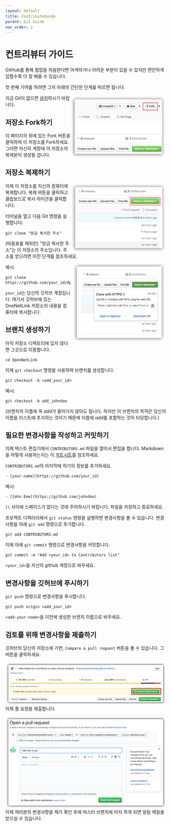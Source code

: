 ```yaml
---
layout: default
title: ContributeGuide
parent: Git Guide
nav_order: 2
---
```



# 컨트리뷰터 가이드

GitHub를 통해 협업을 처음한다면 어색하거나 어려운 부분이 있을 수 있지만 편안하게 임할수록 더 잘 배울 수 있습니다. 

첫 번째 기여를 하려면 그저 아래의 간단한 단계를 따르면 됩니다.

<img align="right" width="300" src="repo/fork.png" alt="이 저장소 포크하기" />

지금 Git이 없으면 [설치](https://help.github.com/articles/set-up-git/)하시기 바랍니다.

## 저장소 Fork하기

이 페이지의 위에 있는 Fork 버튼을 클릭하여 이 저장소를 Fork하세요. 그러면 자신의 계정에 이 저장소의 복제본이 생성될 겁니다.

## 저장소 복제하기

<img align="right" width="300" src="https://raw.githubusercontent.com/hanssak/hanssak.github.io/tmp/docs/git_guide/repo/clone.png" alt="이 저장소 복제하기" />

이제 이 저장소를 자신의 컴퓨터에 복제합니다. 복제 버튼을 클릭하고 클립보드로 복사 아이콘을 클릭합니다.

터미널을 열고 다음 Git 명령을 실행합니다:

```
git clone "방금 복사한 주소"
```

(따옴표를 제외한) "방금 복사한 주소"는 이 저장소의 주소입니다. 주소를 얻으려면 이전 단계를 참조하세요.

<img align="right" width="300" src="https://raw.githubusercontent.com/hanssak/hanssak.github.io/tmp/docs/git_guide/repo/copy-to-clipboard.png" alt="URL 을 클립보드로 복사" />

예시:

```
git clone https://github.com/your_id/OpenNetLink.git
```

`your_id`는 당신의 깃허브 계정입니다. 여기서 깃허브에 있는
OneNetLink 저장소의 내용을 컴퓨터에 복사합니다.

## 브랜치 생성하기

아직 저장소 디렉토리에 있지 않다면 그곳으로 이동합니다.

```
cd OpenNetLink
```

이제 `git checkout` 명령을 사용하여 브랜치를 생성합니다.

```
git checkout -b <add_your_id>
```

예시:

```
git checkout -b add_johndoe
```

(브랜치의 이름에 꼭 *add*가 들어가지 않아도 됩니다. 하지만 이 브랜치의 목적은 당신의 이름을 리스트에 추가하는 것이기 때문에 이름에 *add*를 포함하는 것이 타당합니다.)

## 필요한 변경사항을 작성하고 커밋하기

이제 텍스트 편집기에서 `CONTRIBUTORS.md` 파일을 열어서 편집을 합니다.
Markdown을 어떻게 사용하는지는 이 [치트시트](https://github.com/adam-p/markdown-here/wiki/Markdown-Cheatsheet)를 참조하세요.

`CONTRIBUTORS.md`의 마지막에 하기의 정보를 추가하세요.

```
- [your-name](https://github.com/your_id)
```

예시:

```
- [John Doe](https://github.com/johndoe)
```

`](` 사이에 스페이스가 없다는 것에 주의하시기 바랍니다. 파일을 저장하고 종료하세요.

프로젝트 디렉터리에서 `git status` 명령을 실행하면 변경사항을 볼 수 있습니다. 변경사항을 아래 `git add` 명령으로 추가합니다.

```
git add CONTRIBUTORS.md
```

이제 아래 `git commit` 명령으로 변경사항을 커밋합니다.

```
git commit -m "Add <your_id> to Contributors list"
```

`<your_id>`을 자신의 github 계정으로 바꾸세요.

## 변경사항을 깃허브에 푸시하기

`git push` 명령으로 변경사항을 푸시합니다.

```
git push origin <add_your_id>
```

`<add-your-name>`을 이전에 생성한 브랜치 이름으로 바꾸세요.

## 검토를 위해 변경사항을 제출하기

깃허브의 당신의 저장소에 가면, `Compare & pull request` 버튼을 볼 수 있습니다. 그 버튼을 클릭하세요.

<img style="float: right;" src="https://raw.githubusercontent.com/hanssak/hanssak.github.io/tmp/docs/git_guide/repo/compare-and-pull.png" alt="풀 요청
생성하기" />

이제 풀 요청을 제출합니다.

<img style="float: right;" src="https://raw.githubusercontent.com/hanssak/hanssak.github.io/tmp/docs/git_guide/repo/submit-pull-request.png" alt="풀 요청 제출하기"
/>

이제 여러분의 변경사항을 제가 확인 후에 마스터 브랜치에 머지 하게 되면 알림 메일을 받으실 수 있습니다.
